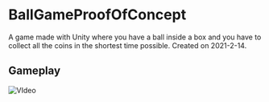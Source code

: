# BallGameProofOfConcept

A game made with Unity where you have a ball inside a box and you have to collect all the coins in the shortest time possible. Created on 2021-2-14.

## Gameplay 

![VIdeo](https://drive.google.com/file/d/1exgkxhlMy7L0UBNOZ0o4TlPHBcrYFMH5/view?usp=sharing)
